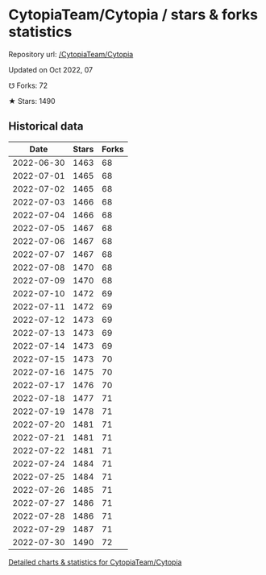 # CytopiaTeam/Cytopia / stars & forks statistics

Repository url: [/CytopiaTeam/Cytopia](https://github.com/CytopiaTeam/Cytopia)

Updated on Oct 2022, 07

☋ Forks: 72

★ Stars: 1490

## Historical data
| Date | Stars | Forks |
|------|-------|-------|
| 2022-06-30 | 1463 | 68 | 
| 2022-07-01 | 1465 | 68 | 
| 2022-07-02 | 1465 | 68 | 
| 2022-07-03 | 1466 | 68 | 
| 2022-07-04 | 1466 | 68 | 
| 2022-07-05 | 1467 | 68 | 
| 2022-07-06 | 1467 | 68 | 
| 2022-07-07 | 1467 | 68 | 
| 2022-07-08 | 1470 | 68 | 
| 2022-07-09 | 1470 | 68 | 
| 2022-07-10 | 1472 | 69 | 
| 2022-07-11 | 1472 | 69 | 
| 2022-07-12 | 1473 | 69 | 
| 2022-07-13 | 1473 | 69 | 
| 2022-07-14 | 1473 | 69 | 
| 2022-07-15 | 1473 | 70 | 
| 2022-07-16 | 1475 | 70 | 
| 2022-07-17 | 1476 | 70 | 
| 2022-07-18 | 1477 | 71 | 
| 2022-07-19 | 1478 | 71 | 
| 2022-07-20 | 1481 | 71 | 
| 2022-07-21 | 1481 | 71 | 
| 2022-07-22 | 1481 | 71 | 
| 2022-07-24 | 1484 | 71 | 
| 2022-07-25 | 1484 | 71 | 
| 2022-07-26 | 1485 | 71 | 
| 2022-07-27 | 1486 | 71 | 
| 2022-07-28 | 1486 | 71 | 
| 2022-07-29 | 1487 | 71 | 
| 2022-07-30 | 1490 | 72 | 


[Detailed charts & statistics for CytopiaTeam/Cytopia](https://reviewgithub.com/rep/CytopiaTeam/Cytopia)
